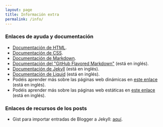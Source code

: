 ```yaml
---
layout: page
title: Información extra
permalink: /info/
---
```

### Enlaces de ayuda y documentación

- [Documentación de HTML][html-mozilla-doc].
- [Documentación de CSS][css-mozilla-doc].
- [Documentación de Markdown][markdown-doc].
- [Documentación del "GitHub Flavored Markdown"][markdown-github-doc] (está en inglés).
- [Documentación de Jekyll][jekyll-website] (está en inglés).
- [Documentación de Liquid][liquid-info] (está en inglés).
- Podéis aprender más sobre las páginas web dinámicas en [este enlace][web-dinamica] (está en inglés).
- Podéis aprender más sobre las páginas web estáticas en [este enlace][web-estatica] (está en inglés).

### Enlaces de recursos de los posts

- Gist para importar entradas de Blogger a Jekyll: [aquí][Gist-blogger].

[web-dinamica]: https://en.wikipedia.org/wiki/Dynamic_web_page
[web-estatica]: https://en.wikipedia.org/wiki/Static_web_page
[jekyll-website]: http://jekyllrb.com/
[html-mozilla-doc]: https://developer.mozilla.org/es/docs/Web/HTML
[css-mozilla-doc]: https://developer.mozilla.org/es/docs/Web/CSS
[markdown-doc]: http://joedicastro.com/pages/markdown.html
[markdown-github-doc]: https://help.github.com/articles/github-flavored-markdown/
[github]: https://www.github.com
[gh-pages-tutorial]: https://pages.github.com/
[liquid-info]: https://github.com/Shopify/liquid/wiki/Liquid-for-Designers

[Gist-blogger]: https://gist.github.com/Frodo45127/600043b73956ec9e5faf
